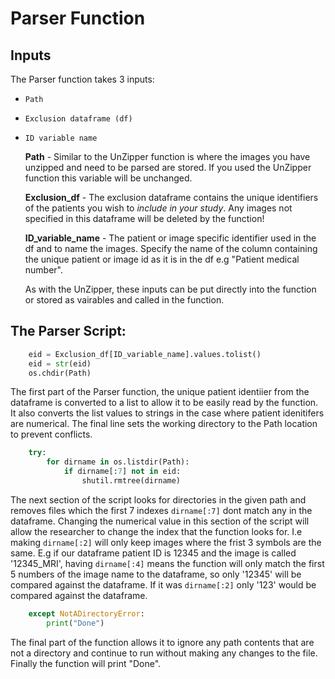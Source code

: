# Parser Function

## Inputs
The Parser function takes 3 inputs:
- `Path`
- `Exclusion dataframe (df)`
- ``ID variable name``

  **Path** - Similar to the UnZipper function is where the images you have unzipped and need to be parsed are stored. If you used the UnZipper function this variable will be unchanged.

  **Exclusion_df** - The exclusion dataframe contains the unique identifiers of the patients you wish to *include in your study*. Any images not specified in this dataframe will be deleted by the function!

  **ID_variable_name** - The patient or image specific identifier used in the df and to name the images. Specify the name of the column containing the unique patient or image id as it is in the df e.g "Patient medical number".

  As with the UnZipper, these inputs can be put directly into the function or stored as vairables and called in the function.

## The Parser Script:
```python
    eid = Exclusion_df[ID_variable_name].values.tolist()
    eid = str(eid)
    os.chdir(Path)
```
The first part of the Parser function, the unique patient identiier from the dataframe is converted to a list to allow it to be easily read by the function. It also converts the list values to strings in the case where patient idenitifers are numerical.
The final line sets the working directory to the Path location to prevent conflicts.

```python
    try:
        for dirname in os.listdir(Path):
            if dirname[:7] not in eid:
                shutil.rmtree(dirname)
```
The next section of the script looks for directories in the given path and removes files which the first 7 indexes `dirname[:7]` dont match any in the dataframe. Changing the numerical value in this section of the script will allow the researcher to change the index that the function looks for. I.e making `dirname[:2]` will only keep images where the frist 3 symbols are the same. 
E.g if our dataframe patient ID is 12345 and the image is called '12345_MRI', having `dirname[:4]` means the function will only match the first 5 numbers of the image name to the dataframe, so only '12345' will be compared against the dataframe. If it was `dirname[:2]` only '123' would be compared against the dataframe.
```python
    except NotADirectoryError:
        print("Done")
```
The final part of the function allows it to ignore any path contents that are not a directory and continue to run without making any changes to the file. Finally the function will print "Done".
